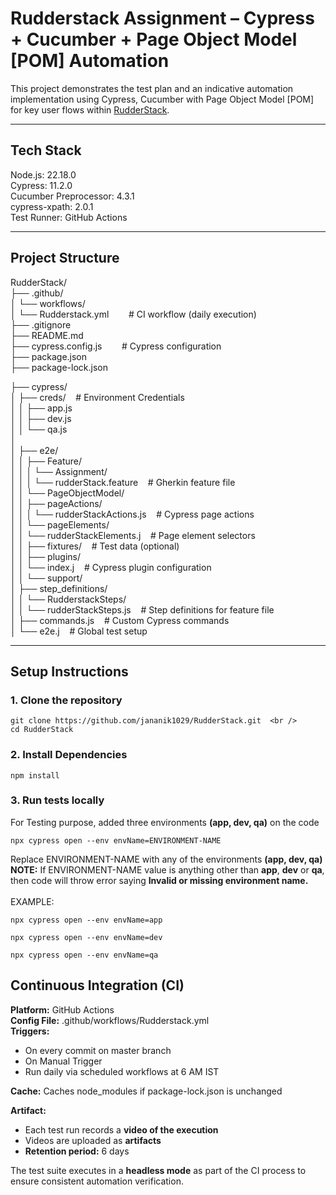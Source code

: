 # Rudderstack Assignment – Cypress + Cucumber + Page Object Model [POM] Automation

This project demonstrates the test plan and an indicative automation implementation using Cypress, Cucumber with Page Object Model [POM] for key user flows within [RudderStack](https://app.rudderstack.com/).

---
## Tech Stack
Node.js: 22.18.0  <br />
Cypress: 11.2.0  <br />
Cucumber Preprocessor: 4.3.1  <br />
cypress-xpath: 2.0.1 <br />
Test Runner: GitHub Actions  <br />

---
## Project Structure
RudderStack/<br />
├── .github/<br />
│   └── workflows/<br />
│       └── Rudderstack.yml &nbsp;&nbsp;&nbsp;&nbsp;&nbsp;&nbsp;            # CI workflow (daily execution)<br />
├── .gitignore<br />
├── README.md<br />
├── cypress.config.js &nbsp;&nbsp;&nbsp;&nbsp;&nbsp;&nbsp;                   # Cypress configuration<br />
├── package.json<br />
├── package-lock.json<br />

├── cypress/<br />
│   ├── creds/ &nbsp;&nbsp; # Environment Credentials <br />
│   │   ├── app.js<br />
│   │   ├── dev.js<br />
│   │   └── qa.js<br />
│<br />
│   ├── e2e/<br />
│   │   ├── Feature/<br />
│   │   │   └── Assignment/<br />
│   │   │       └── rudderStack.feature &nbsp;&nbsp; # Gherkin feature file<br />
│   │   └── PageObjectModel/<br />
│   │       ├── pageActions/<br />
│   │       │   └── rudderStackActions.js &nbsp;&nbsp; # Cypress page actions<br />
│   │       └── pageElements/<br />
│   │           └── rudderStackElements.j &nbsp;&nbsp; # Page element selectors<br />
│
│   ├── fixtures/ &nbsp;&nbsp; # Test data (optional)<br />
│
│   ├── plugins/<br />
│   │   └── index.j &nbsp;&nbsp; # Cypress plugin configuration<br />
│
│   └── support/<br />
│       ├── step_definitions/<br />
│       │   └── RudderstackSteps/<br />
│       │       └── rudderStackSteps.js &nbsp;&nbsp; # Step definitions for feature file<br />
│       ├── commands.js &nbsp;&nbsp; # Custom Cypress commands<br />
│       └── e2e.j &nbsp;&nbsp; # Global test setup


---
## Setup Instructions
### 1. Clone the repository
```
git clone https://github.com/jananik1029/RudderStack.git  <br />
cd RudderStack
```
### 2. Install Dependencies
```
npm install
```
### 3. Run tests locally
For Testing purpose, added three environments **(app, dev, qa)** on the code
```
npx cypress open --env envName=ENVIRONMENT-NAME
```
Replace ENVIRONMENT-NAME with any of the environments **(app, dev, qa)** <br />
**NOTE:** If ENVIRONMENT-NAME value is anything other than **app**, **dev** or **qa**, then code will throw error saying **Invalid or missing environment name.** <br />
<br />
EXAMPLE:
```
npx cypress open --env envName=app
```
```
npx cypress open --env envName=dev
```
```
npx cypress open --env envName=qa
```
## Continuous Integration (CI)
**Platform:** GitHub Actions<br />
**Config File:** .github/workflows/Rudderstack.yml<br />
**Triggers:** <br />
- On every commit on master branch
- On Manual Trigger
- Run daily via scheduled workflows at 6 AM IST<br />

**Cache:** Caches node_modules if package-lock.json is unchanged<br />

**Artifact:** <br />
- Each test run records a **video of the execution**
- Videos are uploaded as **artifacts**
- **Retention period:** 6 days

The test suite executes in a **headless mode** as part of the CI process to ensure consistent automation verification.
